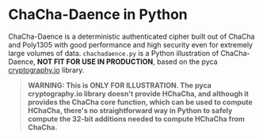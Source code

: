 ChaCha-Daence in Python
=======================

ChaCha-Daence is a deterministic authenticated cipher built out of
ChaCha and Poly1305 with good performance and high security even for
extremely large volumes of data.  `chachadaence.py` is a Python
illustration of ChaCha-Daence, **NOT FIT FOR USE IN PRODUCTION**, based
on the pyca [cryptography.io](https://cryptography.io) library.

> **WARNING: This is ONLY FOR ILLUSTRATION.  The pyca cryptography.io
> library doesn't provide HChaCha, and although it provides the ChaCha
> core function, which can be used to compute HChaCha, there's no
> straightforward way in Python to safely compute the 32-bit additions
> needed to compute HChaCha from ChaCha.**
